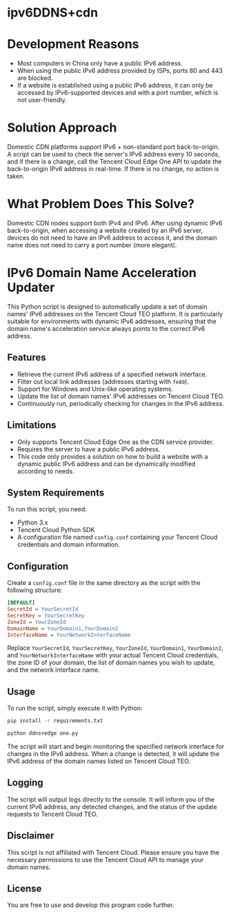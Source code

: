 # ipv6DDNS+cdn
# Development Reasons
- Most computers in China only have a public IPv6 address.
- When using the public IPv6 address provided by ISPs, ports 80 and 443 are blocked.
- If a website is established using a public IPv6 address, it can only be accessed by IPv6-supported devices and with a port number, which is not user-friendly.

# Solution Approach
Domestic CDN platforms support IPv6 + non-standard port back-to-origin. A script can be used to check the server's IPv6 address every 10 seconds, and if there is a change, call the Tencent Cloud Edge One API to update the back-to-origin IPv6 address in real-time. If there is no change, no action is taken.

# What Problem Does This Solve?
Domestic CDN nodes support both IPv4 and IPv6. After using dynamic IPv6 back-to-origin, when accessing a website created by an IPv6 server, devices do not need to have an IPv6 address to access it, and the domain name does not need to carry a port number (more elegant).

# IPv6 Domain Name Acceleration Updater

This Python script is designed to automatically update a set of domain names' IPv6 addresses on the Tencent Cloud TEO platform. It is particularly suitable for environments with dynamic IPv6 addresses, ensuring that the domain name's acceleration service always points to the correct IPv6 address.

## Features

- Retrieve the current IPv6 address of a specified network interface.
- Filter out local link addresses (addresses starting with `fe80`).
- Support for Windows and Unix-like operating systems.
- Update the list of domain names' IPv6 addresses on Tencent Cloud TEO.
- Continuously run, periodically checking for changes in the IPv6 address.

## Limitations
- Only supports Tencent Cloud Edge One as the CDN service provider.
- Requires the server to have a public IPv6 address.
- This code only provides a solution on how to build a website with a dynamic public IPv6 address and can be dynamically modified according to needs.

## System Requirements

To run this script, you need:

- Python 3.x
- Tencent Cloud Python SDK
- A configuration file named `config.conf` containing your Tencent Cloud credentials and domain information.

## Configuration

Create a `config.conf` file in the same directory as the script with the following structure:

```ini
[DEFAULT]
SecretId = YourSecretId
SecretKey = YourSecretKey
ZoneId = YourZoneId
DomainName = YourDomain1,YourDomain2
InterfaceName = YourNetworkInterfaceName
```

Replace `YourSecretId`, `YourSecretKey`, `YourZoneId`, `YourDomain1`, `YourDomain2`, and `YourNetworkInterfaceName` with your actual Tencent Cloud credentials, the zone ID of your domain, the list of domain names you wish to update, and the network interface name.

## Usage

To run the script, simply execute it with Python:

```bash
pip install -r requirements.txt
```

```bash
python ddns+edge one.py
```

The script will start and begin monitoring the specified network interface for changes in the IPv6 address. When a change is detected, it will update the IPv6 address of the domain names listed on Tencent Cloud TEO.

## Logging

The script will output logs directly to the console. It will inform you of the current IPv6 address, any detected changes, and the status of the update requests to Tencent Cloud TEO.

## Disclaimer

This script is not affiliated with Tencent Cloud. Please ensure you have the necessary permissions to use the Tencent Cloud API to manage your domain names.

## License

You are free to use and develop this program code further.
